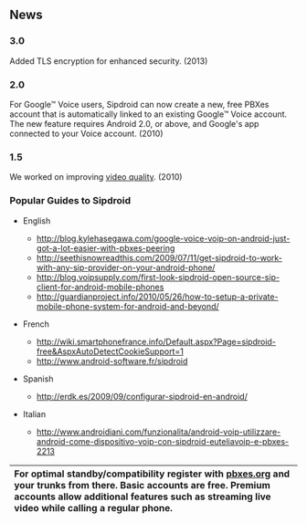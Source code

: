 ## News ##

### 3.0 ###
Added TLS encryption for enhanced security. (2013)

### 2.0 ###
For Google™ Voice users, Sipdroid can now create a new, free PBXes account that is automatically linked to an existing Google™ Voice account. The new feature requires Android 2.0, or above, and Google's app connected to your Voice account. (2010)

### 1.5 ###
We worked on improving [video quality](http://www.youtube.com/watch?v=PlLZHCHlSY4). (2010)

### Popular Guides to Sipdroid ###

  * English
    * http://blog.kylehasegawa.com/google-voice-voip-on-android-just-got-a-lot-easier-with-pbxes-peering
    * http://seethisnowreadthis.com/2009/07/11/get-sipdroid-to-work-with-any-sip-provider-on-your-android-phone/
    * http://blog.voipsupply.com/first-look-sipdroid-open-source-sip-client-for-android-mobile-phones
    * http://guardianproject.info/2010/05/26/how-to-setup-a-private-mobile-phone-system-for-android-and-beyond/

  * French
    * http://wiki.smartphonefrance.info/Default.aspx?Page=sipdroid-free&AspxAutoDetectCookieSupport=1
    * http://www.android-software.fr/sipdroid

  * Spanish
    * http://erdk.es/2009/09/configurar-sipdroid-en-android/

  * Italian
    * http://www.androidiani.com/funzionalita/android-voip-utilizzare-android-come-dispositivo-voip-con-sipdroid-euteliavoip-e-pbxes-2213


| For optimal standby/compatibility register with [pbxes.org](http://pbxes.org) and your trunks from there. Basic accounts are free. Premium accounts allow additional features such as streaming live video while calling a regular phone. |
|:------------------------------------------------------------------------------------------------------------------------------------------------------------------------------------------------------------------------------------------|
